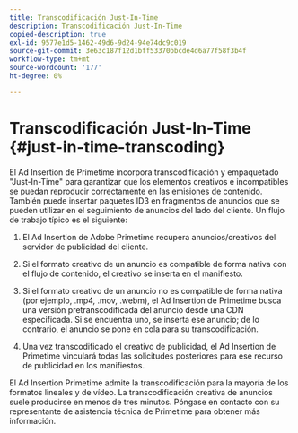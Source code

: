 ```yaml
---
title: Transcodificación Just-In-Time
description: Transcodificación Just-In-Time
copied-description: true
exl-id: 9577e1d5-1462-49d6-9d24-94e74dc9c019
source-git-commit: 3e63c187f12d1bff53370bbcde4d6a77f58f3b4f
workflow-type: tm+mt
source-wordcount: '177'
ht-degree: 0%

---
```


# Transcodificación Just-In-Time {#just-in-time-transcoding}

El Ad Insertion de Primetime incorpora transcodificación y empaquetado &quot;Just-In-Time&quot; para garantizar que los elementos creativos e incompatibles se puedan reproducir correctamente en las emisiones de contenido. También puede insertar paquetes ID3 en fragmentos de anuncios que se pueden utilizar en el seguimiento de anuncios del lado del cliente.
Un flujo de trabajo típico es el siguiente:

1. El Ad Insertion de Adobe Primetime recupera anuncios/creativos del servidor de publicidad del cliente.

1. Si el formato creativo de un anuncio es compatible de forma nativa con el flujo de contenido, el creativo se inserta en el manifiesto.

1. Si el formato creativo de un anuncio no es compatible de forma nativa (por ejemplo, .mp4, .mov, .webm), el Ad Insertion de Primetime busca una versión pretranscodificada del anuncio desde una CDN especificada. Si se encuentra uno, se inserta ese anuncio; de lo contrario, el anuncio se pone en cola para su transcodificación.

1. Una vez transcodificado el creativo de publicidad, el Ad Insertion de Primetime vinculará todas las solicitudes posteriores para ese recurso de publicidad en los manifiestos.

El Ad Insertion Primetime admite la transcodificación para la mayoría de los formatos lineales y de vídeo. La transcodificación creativa de anuncios suele producirse en menos de tres minutos. Póngase en contacto con su representante de asistencia técnica de Primetime para obtener más información.
